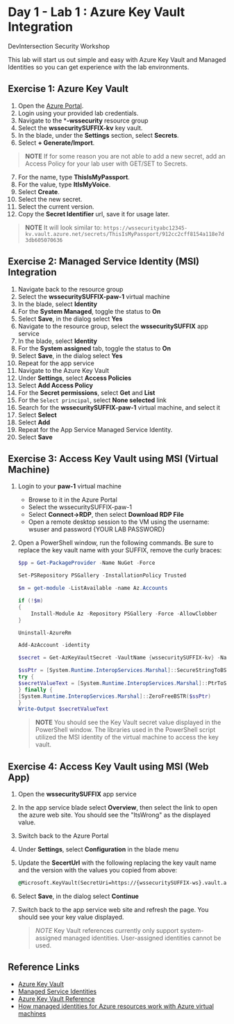 # Day 1 - Lab 1 : Azure Key Vault Integration

DevIntersection Security Workshop

This lab will start us out simple and easy with Azure Key Vault and Managed Identities so you can get experience with the lab environments.

## Exercise 1: Azure Key Vault

1. Open the [Azure Portal](https://portal.azure.com).
2. Login using your provided lab credentials.
3. Navigate to the ***-wssecurity** resource group
4. Select the **wssecuritySUFFIX-kv** key vault.
5. In the blade, under the **Settings** section, select **Secrets**.
6. Select **+ Generate/Import**.

> **NOTE** If for some reason you are not able to add a new secret, add an Access Policy for your lab user with GET/SET to Secrets.

7. For the name, type **ThisIsMyPassport**.
8. For the value, type **ItIsMyVoice**.
9.  Select **Create**.
10. Select the new secret.
11. Select the current version.
12. Copy the **Secret Identifier** url, save it for usage later.

> **NOTE** It will look similar to: `https://wssecurityabc12345-kv.vault.azure.net/secrets/ThisIsMyPassport/912cc2cff8154a118e7d3db605070636`

## Exercise 2: Managed Service Identity (MSI) Integration

1. Navigate back to the resource group
2. Select the **wssecuritySUFFIX-paw-1** virtual machine
3. In the blade, select **Identity**
4. For the **System Managed**, toggle the status to **On**
5. Select **Save**, in the dialog select **Yes**
6. Navigate to the resource group, select the **wssecuritySUFFIX** app service
7. In the blade, select **Identity**
8. For the **System assigned** tab, toggle the status to **On**
9. Select **Save**, in the dialog select **Yes**
10. Repeat for the app service
11. Navigate to the Azure Key Vault
12. Under **Settings**, select **Access Policies**
13. Select **Add Access Policy**
14. For the **Secret permissions**, select **Get** and **List**
15. For the `Select principal`, select **None selected** link
16. Search for the **wssecuritySUFFIX-paw-1** virtual machine, and select it
17. Select **Select**
18. Select **Add**
19. Repeat for the App Service Managed Service Identity.
20. Select **Save**

## Exercise 3: Access Key Vault using MSI (Virtual Machine)

1. Login to your **paw-1** virtual machine
   - Browse to it in the Azure Portal
   - Select the wssecuritySUFFIX-paw-1
   - Select **Connect->RDP**, then select **Download RDP File**
   - Open a remote desktop session to the VM using the username: wsuser and password {YOUR LAB PASSWORD}
2. Open a PowerShell window, run the following commands.  Be sure to replace the key vault name with your SUFFIX, remove the curly braces:

    ```PowerShell
    $pp = Get-PackageProvider -Name NuGet -Force

    Set-PSRepository PSGallery -InstallationPolicy Trusted

    $m = get-module -ListAvailable -name Az.Accounts

    if (!$m)
    {
        Install-Module Az -Repository PSGallery -Force -AllowClobber
    }

    Uninstall-AzureRm

    Add-AzAccount -identity

    $secret = Get-AzKeyVaultSecret -VaultName {wssecuritySUFFIX-kv} -Name "ThisIsMyPassport"

    $ssPtr = [System.Runtime.InteropServices.Marshal]::SecureStringToBSTR($secret.SecretValue)
    try {
    $secretValueText = [System.Runtime.InteropServices.Marshal]::PtrToStringBSTR($ssPtr)
    } finally {
    [System.Runtime.InteropServices.Marshal]::ZeroFreeBSTR($ssPtr)
    }
    Write-Output $secretValueText

    ```

    > **NOTE** You should see the Key Vault secret value displayed in the PowerShell window.  The libraries used in the PowerShell script utilized the MSI identity of the virtual machine to access the key vault.

## Exercise 4: Access Key Vault using MSI (Web App)

1. Open the **wssecuritySUFFIX** app service
2. In the app service blade select **Overview**, then select the link to open the azure web site.  You should see the "ItsWrong" as the displayed value.
3. Switch back to the Azure Portal
4. Under **Settings**, select **Configuration** in the blade menu
5. Update the **SecertUrl** with the following replacing the key vault name and the version with the values you copied from above:

    ```cmd
    @Microsoft.KeyVault(SecretUri=https://{wssecuritySUFFIX-ws}.vault.azure.net/secrets/ThisIsMyPassport/{version})
    ```

6. Select **Save**, in the dialog select **Continue**
7. Switch back to the app service web site and refresh the page. You should see your key value displayed.

    > *NOTE* Key Vault references currently only support system-assigned managed identities. User-assigned identities cannot be used.

## Reference Links

- [Azure Key Vault](https://docs.microsoft.com/en-us/azure/key-vault/general/basic-concepts)
- [Managed Service Identities](https://docs.microsoft.com/en-us/azure/active-directory/managed-identities-azure-resources/overview)
- [Azure Key Vault Reference](https://docs.microsoft.com/en-us/azure/app-service/app-service-key-vault-references)
- [How managed identities for Azure resources work with Azure virtual machines](https://docs.microsoft.com/en-us/azure/active-directory/managed-identities-azure-resources/how-managed-identities-work-vm)
